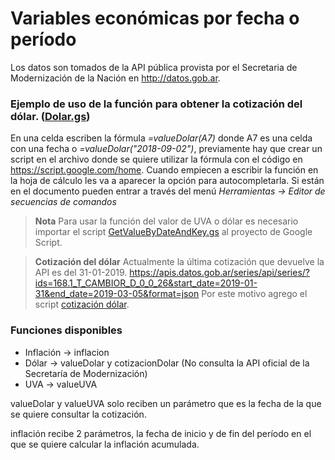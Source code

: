 # Variables económicas por fecha o período

Los datos son tomados de la API pública provista por el Secretaria de Modernización de la Nación en http://datos.gob.ar.

### Ejemplo de uso de la función para obtener la cotización del dólar. ([Dolar.gs](../blob/master/Dolar.gs))
En una celda escriben la fórmula *=valueDolar(A7)* donde A7 es una celda con una fecha o *=valueDolar("2018-09-02")*, previamente hay que crear un script en el archivo donde se quiere utilizar la fórmula con el código en https://script.google.com/home. Cuando empiecen a escribir la función en la hoja de cálculo les va a aparecer la opción para autocompletarla.
Si están en el documento pueden entrar a través del menú *Herramientas -> Editor de secuencias de comandos*

> **Nota**
Para usar la función del valor de UVA o dólar es necesario importar el script [GetValueByDateAndKey.gs](../blob/master/GetValueByDateAndKey.gs) al proyecto de Google Script.

> **Cotización del dólar**
Actualmente la última cotización que devuelve la API es del 31-01-2019. https://apis.datos.gob.ar/series/api/series/?ids=168.1_T_CAMBIOR_D_0_0_26&start_date=2019-01-31&end_date=2019-03-05&format=json
Por este motivo agrego el script [cotización dólar](../blob/master/CotizacionDolar.gs).

### Funciones disponibles

* Inflación -> inflacion
* Dólar -> valueDolar y cotizacionDolar (No consulta la API oficial de la Secretaría de Modernización)
* UVA -> valueUVA

valueDolar y valueUVA solo reciben un parámetro que es la fecha de la que se quiere consultar la cotización.

inflación recibe 2 parámetros, la fecha de inicio y de fin del período en el que se quiere calcular la inflación acumulada.


